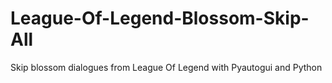 # League-Of-Legend-Blossom-Skip-All
Skip blossom dialogues from League Of Legend with Pyautogui and Python

